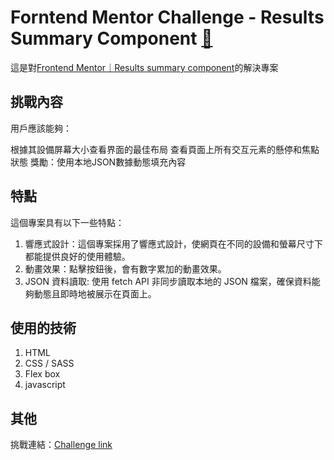 # Forntend Mentor Challenge - Results Summary Component [🔗]()

這是對[Frontend Mentor｜Results summary component](https://www.frontendmentor.io/challenges/results-summary-component-CE_K6s0maV/hub)的解決專案

## 挑戰內容
用戶應該能夠：

根據其設備屏幕大小查看界面的最佳布局
查看頁面上所有交互元素的懸停和焦點狀態
獎勵：使用本地JSON數據動態填充內容

## 特點
這個專案具有以下一些特點：
1. 響應式設計：這個專案採用了響應式設計，使網頁在不同的設備和螢幕尺寸下都能提供良好的使用體驗。
2. 動畫效果：點擊按鈕後，會有數字累加的動畫效果。
3. JSON 資料讀取: 使用 fetch API 非同步讀取本地的 JSON 檔案，確保資料能夠動態且即時地被展示在頁面上。

## 使用的技術
1. HTML
2. CSS / SASS
3. Flex box
4. javascript

## 其他
挑戰連結：[Challenge link](https://www.frontendmentor.io/challenges/results-summary-component-CE_K6s0maV/hub)
